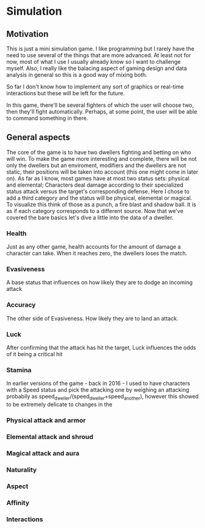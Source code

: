 # Simulation

## Motivation
This is just a mini simulation game. I like programming but I rarely have the need to use several of the things that are more advanced. At least not for now, most of what I use I usually already know so I want to challenge myself. Also, I really like the balacing aspect of gaming design and data analysis in general so this is a good way of mixing both. 

So far I don't know how to implement any sort of graphics or real-time interactions but these will be left for the future.

In this game, there'll be several fighters of which the user will choose two, then they'll fight automatically. Perhaps, at some point, the user will be able to command something in there.

## General aspects

The core of the game is to have two dwellers fighting and betting on who will win. To make the game more interesting and complete, there will be not only the dwellers but an enviroment, modifiers and the dwellers are not static, their positions will be taken into account (this one might come in later on). As far as I know, most games have at most two status sets: physical and elemental; Characters deal damage according to their specialized status attack versus the target's corresponding defense. Here I chose to add a third category and the status will be physical, elemental or magical. To visualize this think of those as a punch, a fire blast and shadow ball. It is as if each category corresponds to a different source. Now that we've covered the bare basics let's dive a little into the data of a dweller.

### Health 
Just as any other game, health accounts for the amount of damage a character can take. When it reaches zero, the dwellers loses the match.

### Evasiveness
A base status that influences on how likely they are to dodge an incoming attack

### Accuracy
The other side of Evasiveness. How likely they are to land an attack.

### Luck
After confirming that the attack has hit the target, Luck influences the odds of it being a critical hit

### Stamina
In earlier versions of the game - back in 2016 - I used to have characters with a Speed status and pick the attacking one by weighing an attacking probabily as speed<sub>dweller</sub>/(speed<sub>dweller</sub>+speed<sub>another</sub>), however this showed to be extremely delicate to changes in the 

### Physical attack and armor
### Elemental attack and shroud
### Magical attack and aura
### Naturality
### Aspect
### Affinity
### Interactions
